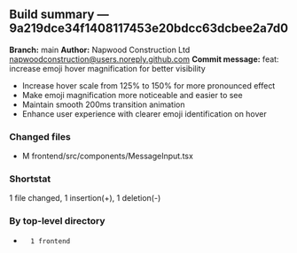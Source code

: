 ## Build summary — 9a219dce34f1408117453e20bdcc63dcbee2a7d0

**Branch:** main
**Author:** Napwood Construction Ltd <napwoodconstruction@users.noreply.github.com>
**Commit message:** feat: increase emoji hover magnification for better visibility

- Increase hover scale from 125% to 150% for more pronounced effect
- Make emoji magnification more noticeable and easier to see
- Maintain smooth 200ms transition animation
- Enhance user experience with clearer emoji identification on hover

### Changed files
 - M	frontend/src/components/MessageInput.tsx

### Shortstat
 1 file changed, 1 insertion(+), 1 deletion(-)

### By top-level directory
 -       1 frontend
